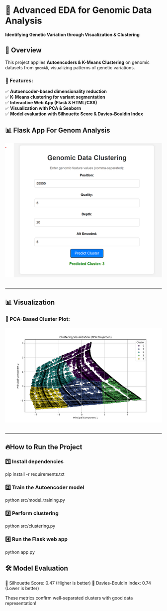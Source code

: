 # 🔬 Advanced EDA for Genomic Data Analysis
**Identifying Genetic Variation through Visualization & Clustering**

## 📌 Overview
This project applies **Autoencoders & K-Means Clustering** on genomic datasets from `gnomAD`, visualizing patterns of genetic variations.

### 🚀 Features:
✅ **Autoencoder-based dimensionality reduction**  
✅ **K-Means clustering for variant segmentation**  
✅ **Interactive Web App (Flask & HTML/CSS)**  
✅ **Visualization with PCA & Seaborn**  
✅ **Model evaluation with Silhouette Score & Davies-Bouldin Index**  

## 📊 **Flask App For Genom Analysis**
###### ![image_alt](https://github.com/bhavana-1011/Advanced-EDA-for-Genomic-Data-Analysis/blob/main/UI-for-genom-analysis.png)



---

## 📊 **Visualization**
### 🧬 PCA-Based Cluster Plot:
###### ![Clustering Visualization](https://github.com/bhavana-1011/Advanced-EDA-for-Genomic-Data-Analysis/blob/main/clustering_visualization.png)

---

## 🔥**How to Run the Project**

### 1️⃣ Install dependencies
pip install -r requirements.txt  

### 2️⃣ Train the Autoencoder model  
python src/model_training.py  

### 3️⃣ Perform clustering  
python src/clustering.py  

### 4️⃣ Run the Flask web app  
python app.py  

## 🛠️ Model Evaluation
📌 Silhouette Score: 0.47 (Higher is better)
📌 Davies-Bouldin Index: 0.74 (Lower is better)

These metrics confirm well-separated clusters with good data representation!

